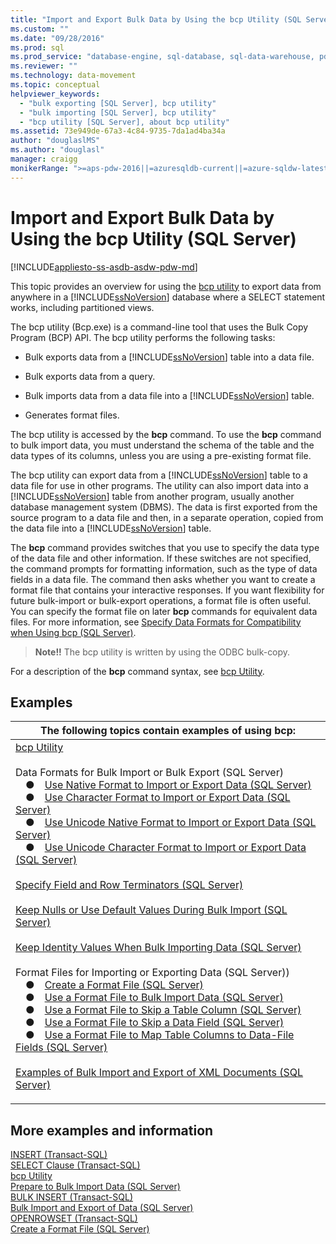 ```yaml
---
title: "Import and Export Bulk Data by Using the bcp Utility (SQL Server) | Microsoft Docs"
ms.custom: ""
ms.date: "09/28/2016"
ms.prod: sql
ms.prod_service: "database-engine, sql-database, sql-data-warehouse, pdw"
ms.reviewer: ""
ms.technology: data-movement
ms.topic: conceptual
helpviewer_keywords: 
  - "bulk exporting [SQL Server], bcp utility"
  - "bulk importing [SQL Server], bcp utility"
  - "bcp utility [SQL Server], about bcp utility"
ms.assetid: 73e949de-67a3-4c84-9735-7da1ad4ba34a
author: "douglaslMS"
ms.author: "douglasl"
manager: craigg
monikerRange: ">=aps-pdw-2016||=azuresqldb-current||=azure-sqldw-latest||>=sql-server-2016||=sqlallproducts-allversions||>=sql-server-linux-2017||=azuresqldb-mi-current"
---
```

# Import and Export Bulk Data by Using the bcp Utility (SQL Server)
[!INCLUDE[appliesto-ss-asdb-asdw-pdw-md](../../includes/appliesto-ss-asdb-asdw-pdw-md.md)]

  This topic provides an overview for using the [bcp utility](../../tools/bcp-utility.md) to export data from anywhere in a [!INCLUDE[ssNoVersion](../../includes/ssnoversion-md.md)] database where a SELECT statement works, including partitioned views.  
  
 The bcp utility (Bcp.exe) is a command-line tool that uses the Bulk Copy Program (BCP) API. The bcp utility performs the following tasks:  
  
-   Bulk exports data from a [!INCLUDE[ssNoVersion](../../includes/ssnoversion-md.md)] table into a data file.  
  
-   Bulk exports data from a query.  
  
-   Bulk imports data from a data file into a [!INCLUDE[ssNoVersion](../../includes/ssnoversion-md.md)] table.  
  
-   Generates format files.  
  
 The bcp utility is accessed by the **bcp** command. To use the **bcp** command to bulk import data, you must understand the schema of the table and the data types of its columns, unless you are using a pre-existing format file.  
  
 The bcp utility can export data from a [!INCLUDE[ssNoVersion](../../includes/ssnoversion-md.md)] table to a data file for use in other programs. The utility can also import data into a [!INCLUDE[ssNoVersion](../../includes/ssnoversion-md.md)] table from another program, usually another database management system (DBMS). The data is first exported from the source program to a data file and then, in a separate operation, copied from the data file into a [!INCLUDE[ssNoVersion](../../includes/ssnoversion-md.md)] table.  
  
 The **bcp** command provides switches that you use to specify the data type of the data file and other information. If these switches are not specified, the command prompts for formatting information, such as the type of data fields in a data file. The command then asks whether you want to create a format file that contains your interactive responses. If you want flexibility for future bulk-import or bulk-export operations, a format file is often useful. You can specify the format file on later **bcp** commands for equivalent data files. For more information, see [Specify Data Formats for Compatibility when Using bcp &#40;SQL Server&#41;](../../relational-databases/import-export/specify-data-formats-for-compatibility-when-using-bcp-sql-server.md).  
  
>**Note!!** The bcp utility is written by using the ODBC bulk-copy.
  
 For a description of the **bcp** command syntax, see [bcp Utility](../../tools/bcp-utility.md).  
  
## Examples  

|The following topics contain examples of using bcp: |
|---|
|[bcp Utility](../../tools/bcp-utility.md)<br /><br />Data Formats for Bulk Import or Bulk Export (SQL Server)<br />&emsp;&#9679;&emsp;[Use Native Format to Import or Export Data (SQL Server)](../../relational-databases/import-export/use-native-format-to-import-or-export-data-sql-server.md)<br />&emsp;&#9679;&emsp;[Use Character Format to Import or Export Data (SQL Server)](../../relational-databases/import-export/use-character-format-to-import-or-export-data-sql-server.md)<br />&emsp;&#9679;&emsp;[Use Unicode Native Format to Import or Export Data (SQL Server)](../../relational-databases/import-export/use-unicode-native-format-to-import-or-export-data-sql-server.md)<br />&emsp;&#9679;&emsp;[Use Unicode Character Format to Import or Export Data (SQL Server)](../../relational-databases/import-export/use-unicode-character-format-to-import-or-export-data-sql-server.md)<br /><br />[Specify Field and Row Terminators (SQL Server)](../../relational-databases/import-export/specify-field-and-row-terminators-sql-server.md)<br /><br />[Keep Nulls or Use Default Values During Bulk Import (SQL Server)](../../relational-databases/import-export/keep-nulls-or-use-default-values-during-bulk-import-sql-server.md)<br /><br />[Keep Identity Values When Bulk Importing Data (SQL Server)](../../relational-databases/import-export/keep-identity-values-when-bulk-importing-data-sql-server.md)<br /><br />Format Files for Importing or Exporting Data (SQL Server))<br />&emsp;&#9679;&emsp;[Create a Format File (SQL Server)](../../relational-databases/import-export/create-a-format-file-sql-server.md)<br />&emsp;&#9679;&emsp;[Use a Format File to Bulk Import Data (SQL Server)](../../relational-databases/import-export/use-a-format-file-to-bulk-import-data-sql-server.md)<br />&emsp;&#9679;&emsp;[Use a Format File to Skip a Table Column (SQL Server)](../../relational-databases/import-export/use-a-format-file-to-skip-a-table-column-sql-server.md)<br />&emsp;&#9679;&emsp;[Use a Format File to Skip a Data Field (SQL Server)](../../relational-databases/import-export/use-a-format-file-to-skip-a-data-field-sql-server.md)<br />&emsp;&#9679;&emsp;[Use a Format File to Map Table Columns to Data-File Fields (SQL Server)](../../relational-databases/import-export/use-a-format-file-to-map-table-columns-to-data-file-fields-sql-server.md)<br /><br />[Examples of Bulk Import and Export of XML Documents (SQL Server)](../../relational-databases/import-export/examples-of-bulk-import-and-export-of-xml-documents-sql-server.md)<br /><p>                                                                                                                                                                                                                  </p>|

  
## More examples and information  
 [INSERT &#40;Transact-SQL&#41;](../../t-sql/statements/insert-transact-sql.md)   
 [SELECT Clause &#40;Transact-SQL&#41;](../../t-sql/queries/select-clause-transact-sql.md)   
 [bcp Utility](../../tools/bcp-utility.md)   
 [Prepare to Bulk Import Data &#40;SQL Server&#41;](../../relational-databases/import-export/prepare-to-bulk-import-data-sql-server.md)   
 [BULK INSERT &#40;Transact-SQL&#41;](../../t-sql/statements/bulk-insert-transact-sql.md)   
 [Bulk Import and Export of Data &#40;SQL Server&#41;](../../relational-databases/import-export/bulk-import-and-export-of-data-sql-server.md)   
 [OPENROWSET &#40;Transact-SQL&#41;](../../t-sql/functions/openrowset-transact-sql.md)   
 [Create a Format File &#40;SQL Server&#41;](../../relational-databases/import-export/create-a-format-file-sql-server.md)  
  
  
